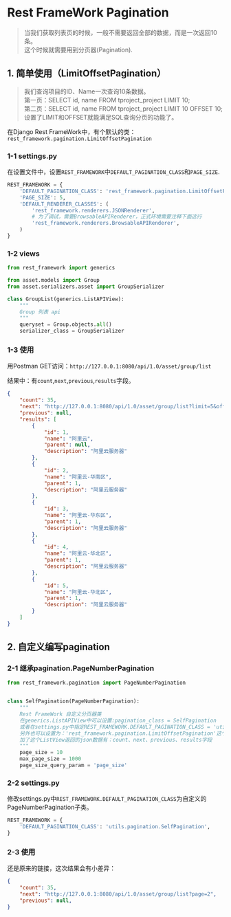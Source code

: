 # Rest FrameWork Pagination

> 当我们获取列表页的时候，一般不需要返回全部的数据，而是一次返回10条。  
> 这个时候就需要用到分页器\(Pagination\).

## 1. 简单使用（LimitOffsetPagination）

> 我们查询项目的ID、Name一次查询10条数据。  
> 第一页：SELECT id, name FROM tproject\_project LIMIT 10;  
> 第二页：SELECT id, name FROM tproject\_project LIMIT 10 OFFSET 10;  
> 设置了LIMIT和OFFSET就能满足SQL查询分页的功能了。

在Django Rest FrameWork中，有个默认的类：`rest_framework.pagination.LimitOffsetPagination`

### 1-1 settings.py

在设置文件中，设置`REST_FRAMEWORK`中`DEFAULT_PAGINATION_CLASS`和`PAGE_SIZE`.

```python
REST_FRAMEWORK = {
    'DEFAULT_PAGINATION_CLASS': 'rest_framework.pagination.LimitOffsetPagination',
    'PAGE_SIZE': 5,
    'DEFAULT_RENDERER_CLASSES': (
        'rest_framework.renderers.JSONRenderer',
        # 为了调试，需要BrowsableAPIRenderer，正式环境需要注释下面这行
        'rest_framework.renderers.BrowsableAPIRenderer',
    )
}
```

### 1-2 views

```python
from rest_framework import generics

from asset.models import Group
from asset.serializers.asset import GroupSerializer

class GroupList(generics.ListAPIView):
    """
    Group 列表 api
    """
    queryset = Group.objects.all()
    serializer_class = GroupSerializer
```

### 1-3 使用

用Postman GET访问：`http://127.0.0.1:8080/api/1.0/asset/group/list`

结果中：有`count`,`next`,`previous`,`results`字段。

```json
{
    "count": 35,
    "next": "http://127.0.0.1:8080/api/1.0/asset/group/list?limit=5&offset=5",
    "previous": null,
    "results": [
        {
            "id": 1,
            "name": "阿里云",
            "parent": null,
            "description": "阿里云服务器"
        },
        {
            "id": 2,
            "name": "阿里云-华南区",
            "parent": 1,
            "description": "阿里云服务器"
        },
        {
            "id": 3,
            "name": "阿里云-华东区",
            "parent": 1,
            "description": "阿里云服务器"
        },
        {
            "id": 4,
            "name": "阿里云-华北区",
            "parent": 1,
            "description": "阿里云服务器"
        },
        {
            "id": 5,
            "name": "阿里云-华北区",
            "parent": 1,
            "description": "阿里云服务器"
        }
    ]
}
```

## 2. 自定义编写pagination

### 2-1 继承pagination.PageNumberPagination

```python
from rest_framework.pagination import PageNumberPagination


class SelfPagination(PageNumberPagination):
    """
    Rest FrameWork 自定义分页器类
    在generics.ListAPIView中可以设置:pagination_class = SelfPagination
    或者在settings.py中指定REST_FRAMEWORK.DEFAULT_PAGINATION_CLASS = 'utils.paginations.SelfPagination'
    另外也可以设置为：'rest_framework.pagination.LimitOffsetPagination'这个类
    加了这个ListView返回的json数据有：count、next、previous、results字段
    """
    page_size = 10
    max_page_size = 1000
    page_size_query_param = 'page_size'
```

### 2-2 settings.py

修改settings.py中`REST_FRAMEWORK.DEFAULT_PAGINATION_CLASS`为自定义的PageNumberPagination子类。

```python
REST_FRAMEWORK = {
    'DEFAULT_PAGINATION_CLASS': 'utils.pagination.SelfPagination',
}
```

### 2-3 使用

还是原来的链接，这次结果会有小差异：

```json
{
    "count": 35,
    "next": "http://127.0.0.1:8080/api/1.0/asset/group/list?page=2",
    "previous": null,
}
```



